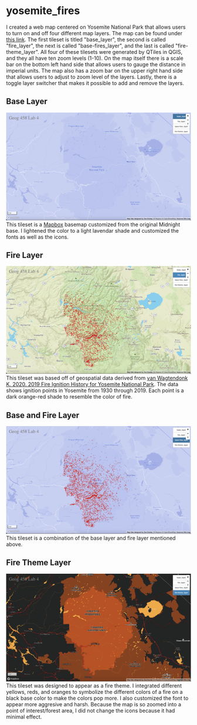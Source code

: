 # yosemite_fires

I created a web map centered on Yosemite National Park that allows users to turn on and off four different map layers. The map can be found under [this link](https://zoedooley00.github.io/yosemite_fires/). The first tileset is titled "base_layer", the second is called "fire_layer", the next is called "base-fires_layer", and the last is called "fire-theme_layer". All four of these tilesets were generated by QTiles in QGIS, and they all have ten zoom levels (1-10). On the map itself there is a scale bar on the bottom left hand side that allows users to gauge the distance in imperial units. The map also has a zoom bar on the upper right hand side that allows users to adjust to zoom level of the layers. Lastly, there is a toggle layer switcher that makes it possible to add and remove the layers.

## Base Layer
![](img/base.png)
This tileset is a [Mapbox](https://www.mapbox.com) basemap customized from the original Midnight base. I lightened the color to a light lavendar shade and customized the fonts as well as the icons. 

## Fire Layer
![](img/fires.png)
This tileset was based off of geospatial data derived from [van Wagtendonk K. 2020. 2019 Fire Ignition History for Yosemite National Park](https://irma.nps.gov/DataStore/Reference/Profile/2271859). The data shows ignition points in Yosemite from 1930 through 2019. Each point is a dark orange-red shade to resemble the color of fire.

## Base and Fire Layer
![](img/base-fires.png)
This tileset is a combination of the base layer and fire layer mentioned above. 

## Fire Theme Layer
![](img/fire-theme.png)
This tileset was designed to appear as a fire theme. I integrated different yellows, reds, and oranges to symbolize the different colors of a fire on a black base color to make the colors pop more. I also customized the font to appear more aggresive and harsh. Because the map is so zoomed into a point of interest/forest area, I did not change the icons because it had minimal effect.

